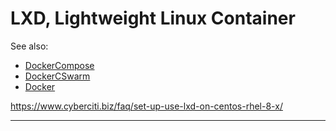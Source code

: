 # LXD, Lightweight Linux Container

See also:

 - [DockerCompose](DockerCompose.md)
 - [DockerCSwarm](DockerSwarm.md)
 - [Docker](Docker.md)

https://www.cyberciti.biz/faq/set-up-use-lxd-on-centos-rhel-8-x/

---